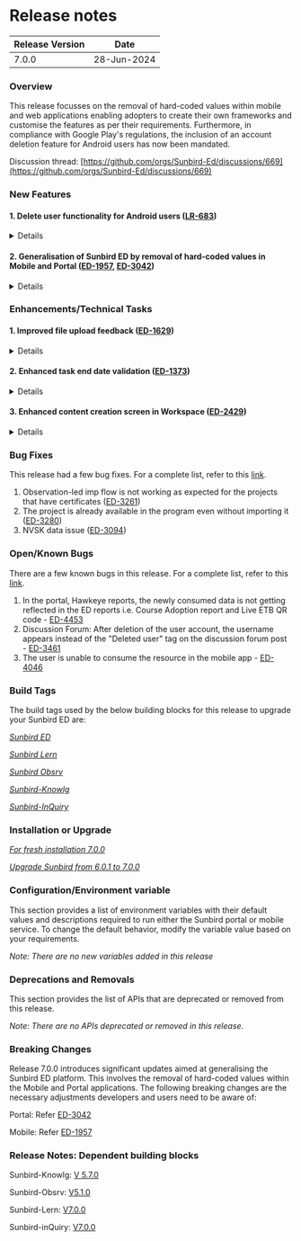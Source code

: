 # Release notes

<table data-full-width="true"><thead><tr><th>Release Version</th><th>Date</th></tr></thead><tbody><tr><td>7.0.0</td><td>28-Jun-2024</td></tr></tbody></table>

### Overview

This release focusses on the removal of hard-coded values within mobile and web applications enabling adopters to create their own frameworks and customise the features as per their requirements. Furthermore, in compliance with Google Play's regulations, the inclusion of an account deletion feature for Android users has now been mandated.

Discussion thread: [https://github.com/orgs/Sunbird-Ed/discussions/669](https://github.com/orgs/Sunbird-Ed/discussions/669)

### New Features

#### **1.** **Delete user functionality for Android users (**[**LR-683**](https://project-sunbird.atlassian.net/browse/LR-683)**)**

<details>

<summary>Details</summary>

Sunbird Mobile and Web app will comply with the [Google Play app's account deletion requirements](https://support.google.com/googleplay/android-developer/answer/13327111?hl=en#zippy=%2Cwhat-users-will-see-if-your-app-supports-account-deletion). It has mandated that if the app allows users to create their account, it must also allow users to request account deletion. This will establish transparency and give users control over their data.

The User Data policy's [Account Deletion Requirement](http://support.google.com/googleplay/android-developer/answer/13316080#account\_deletion) means that:&#x20;

1. All developers must complete new Data deletion questions in the Data safety form on the [**App content**](https://play.google.com/console/app/app-content/summary) page (Policy > App content) in Play Console.
2. If your app enables account creation, you must:
   * provide users with an in-app path to delete their app accounts and associated data; and&#x20;
   * provide a web link resource where users can request app account deletion and associated data deletion.&#x20;

For more details, refer to this [link](../../misc/misc-pages/minimal-build-properties-1.md).

</details>

#### **2.** Generalisation of Sunbird ED by r**emoval of hard-coded values in Mobile and Portal (**[**ED-1957**](https://project-sunbird.atlassian.net/browse/ED-1957)**,** [**ED-3042**](https://project-sunbird.atlassian.net/browse/ED-3042)**)**

<details>

<summary>Details</summary>

Previously, Sunbird ED supported only a single domain, i.e., Education. Now, adopters can create their framework and customise the features per their requirements.&#x20;

The features have been made dynamic by removing the hard-coded values in the portal and the mobile app.

#### **Note (only for existing adopters)**

1. **Portal -** Update the [menu bar forms](https://project-sunbird.atlassian.net/wiki/spaces/SUN/pages/3398729734/ED-Portal+Config+Changes+as+per+the+BMGS+Hardcoded+Removal#Menu-Bar-Form-Configuration-for-Sunbird-ED-\(BMGS\)-Reference).

From release-7.0.0, the hardcoding of ALL tab/global filters has been removed, and the menu bar forms have been modified within the ALL tab section inside the metadata object as `globalFilterConfig`

2. **Mobile -** Update the [framework config forms](https://project-sunbird.atlassian.net/wiki/spaces/SUN/pages/3452239908/Framework+Agnostics+Release+7.0.0#Form%3A-Framework\_update\_config).

Follow the links to configure the forms step-by-step for the [portal](https://project-sunbird.atlassian.net/wiki/spaces/SUN/pages/3434512396/ED-Portal+Framework+Agnostics+Release+7.0.0) and [mobile](https://project-sunbird.atlassian.net/wiki/spaces/SUN/pages/3452239908/Framework+Agnostics+Release+7.0.0#Form:-Framework\_update\_config).

</details>

### Enhancements/Technical Tasks

#### **1.** Improved file upload feedback **(**[**ED-1629**](https://project-sunbird.atlassian.net/browse/ED-1629)**)**

<details>

<summary>Details</summary>

Users will now see a pop-up message and an error icon if any files fail to upload when they submit or sync their projects. Users can also re-upload or remove the files with errors.

</details>

#### 2. Enhanced task end date validation ([ED-1373](https://project-sunbird.atlassian.net/browse/ED-1373))

<details>

<summary>Details</summary>

Users can now only set the task end date within the project start and end dates. Users will also get confirmation pop-ups if changing the project dates affects the task end dates.

</details>

#### 3. Enhanced content creation screen in Workspace ([ED-2429](https://project-sunbird.atlassian.net/browse/ED-2429))

<details>

<summary>Details</summary>

Currently, the workspace creation content is static and requires reconfiguration. To address this, the primary categories are made configurable.

A new form API that includes fields for code, category, and visibility to enable tile configuration is introduced. This will allow any adaptor to hide or modify categories without necessitating code changes in the future.

For more details, refer to [CO-724](https://project-sunbird.atlassian.net/browse/CO-724).

</details>

### Bug Fixes

This release had a few bug fixes. For a complete list, refer to this [link](https://project-sunbird.atlassian.net/issues/?jql=project%20%3D%20ED%20AND%20type%20%3D%20Bug%20AND%20status%20IN%20\(Done%2C%20%22In%20Validation%22\)%20AND%20sprint%20IN%20\(445%2C%20496\)%0AORDER%20BY%20created%20DESC).

1. Observation-led imp flow is not working as expected for the projects that have certificates ([ED-3261](https://project-sunbird.atlassian.net/browse/ED-3261))
2. The project is already available in the program even without importing it ([ED-3280](https://project-sunbird.atlassian.net/browse/ED-3280))
3. NVSK data issue ([ED-3094](https://project-sunbird.atlassian.net/browse/ED-3094))

### Open/Known Bugs

There are a few known bugs in this release. For a complete list, refer to this [link](https://project-sunbird.atlassian.net/issues/?filter=12872\&jql=status%20IN%20\(Open%2C%20%22Selected%20for%20Contribution%22%2C%20%22In%20Development%22%2C%20%22Failed%20Validation%22\)%0AAND%20affectedversion%20%3D%207.0.0%0AAND%20project%20%3D%20ED%0AAND%20type%20%3D%20Bug%0AORDER%20BY%20created%20DESC).

1. In the portal, Hawkeye reports, the newly consumed data is not getting reflected in the ED reports i.e. Course Adoption report and Live ETB QR code - [ED-4453](https://project-sunbird.atlassian.net/browse/ED-4453)
2. Discussion Forum: After deletion of the user account, the username appears instead of the "Deleted user" tag on the discussion forum post - [ED-3461](https://project-sunbird.atlassian.net/browse/ED-3461)
3. The user is unable to consume the resource in the mobile app - [ED-4046](https://project-sunbird.atlassian.net/browse/ED-4046)

### Build Tags

The build tags used by the below building blocks for this release to upgrade your Sunbird ED are:

[_Sunbird ED_](updating-sunbird-releases/6.0.1-to-7.0.0.md#sunbirded)

[_Sunbird Lern_](updating-sunbird-releases/6.0.1-to-7.0.0.md#sunbird-lern)

[_Sunbird Obsrv_](updating-sunbird-releases/6.0.1-to-7.0.0.md#sunbird-obsrv)

[_Sunbird-Knowlg_](updating-sunbird-releases/6.0.1-to-7.0.0.md#sunbird-knowlg)

[_Sunbird-InQuiry_](updating-sunbird-releases/6.0.1-to-7.0.0.md#sunbird-inquiry)

### Installation or Upgrade

[_For fresh installation 7.0.0_](https://ed.sunbird.org/v/release-7.0.0-draft/use/getting-started/install)

[_Upgrade Sunbird from 6.0.1 to 7.0.0_](https://ed.sunbird.org/v/release-7.0.0-draft/use/release/updating-sunbird-releases/6.0.0-to-7.0.0)

### Configuration/Environment variable

This section provides a list of environment variables with their default values and descriptions required to run either the Sunbird portal or mobile service. To change the default behavior, modify the variable value based on your requirements.

_Note: There are no new variables added in this release_

### Deprecations and Removals

This section provides the list of APIs that are deprecated or removed from this release.

_Note: There are no APIs deprecated or removed in this release._

### Breaking Changes

Release 7.0.0 introduces significant updates aimed at generalising the Sunbird ED platform. This involves the removal of hard-coded values within the Mobile and Portal applications. The following breaking changes are the necessary adjustments developers and users need to be aware of:

Portal: Refer [ED-3042](https://project-sunbird.atlassian.net/browse/ED-3042)

Mobile: Refer [ED-1957](https://project-sunbird.atlassian.net/browse/ED-1957)

### Release Notes: Dependent building blocks

Sunbird-Knowlg: [V 5.7.0](https://knowlg.sunbird.org/use/release-notes/release-5.7.0-latest)

Sunbird-Obsrv: [V5.1.0](https://obsrv.sunbird.org/use/release-notes/release-v-5.1.0)

Sunbird-Lern: [V7.0.0](https://lern.sunbird.org/use/release-notes/release-v-7.0.0)

Sunbird-inQuiry: [V7.0.0](https://inquiry.sunbird.org/use/release-notes/inquiry-release-v7.0.0-latest)

